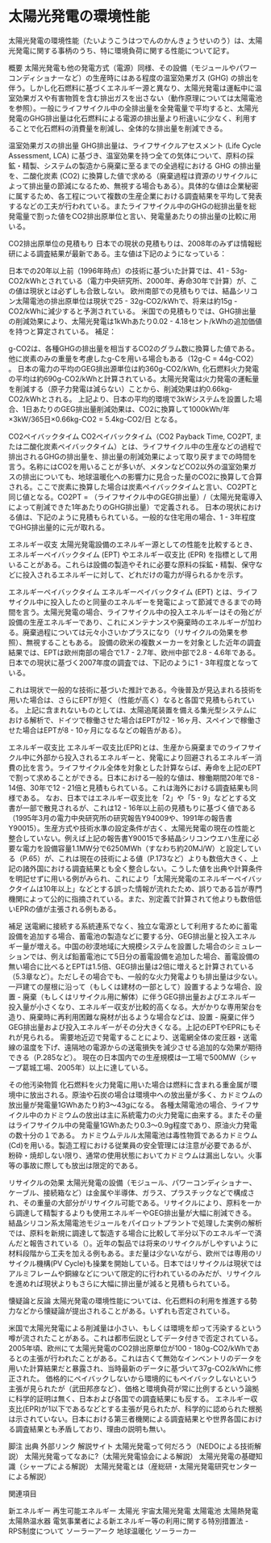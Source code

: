 # 太陽光発電の環境性能

太陽光発電の環境性能（たいようこうはつでんのかんきょうせいのう）は、太陽光発電に関する事柄のうち、特に環境負荷に関する性能について記す。

概要
太陽光発電も他の発電方式（電源）同様、その設備（モジュールやパワーコンディショナーなど）の生産時にはある程度の温室効果ガス (GHG) の排出を伴う。しかし化石燃料に基づくエネルギー源と異なり、太陽光発電は運転中に温室効果ガスや有害物質を含む排出ガスを出さない（動作原理については太陽電池を参照）。一般にライフサイクル中の全排出量を全発電量で平均すると、太陽光発電のGHG排出量は化石燃料による電源の排出量より桁違いに少なく、利用することで化石燃料の消費量を削減し、全体的な排出量を削減できる。

温室効果ガスの排出量
GHG排出量は、ライフサイクルアセスメント (Life Cycle Assessment, LCA) に基づき、温室効果を持つ全ての気体について、原料の採鉱・精製、システムの製造から廃棄に至るまでの全過程における GHG の排出量を、二酸化炭素 (CO2) に換算した値で求める（廃棄過程は資源のリサイクルによって排出量の節減になるため、無視する場合もある）。具体的な値は企業秘密に属するため、各工程について複数の生産企業における調査結果を平均して発表するなどの工夫が行われている。またライフサイクル中のGHGの総排出量を総発電量で割った値をCO2排出原単位と言い、発電量あたりの排出量の比較に用いる。

CO2排出原単位の見積もり
日本での現状の見積もりは、2008年のみずほ情報総研による調査結果が最新である。主な値は下記のようになっている：

日本での20年以上前（1996年時点）の技術に基づいた計算では、41 - 53g-CO2/kWhとされている（電力中央研究所、2000年、寿命30年で計算）が、この値は現状とは必ずしも合致しない。
欧州南部での見積もりでは、結晶シリコン太陽電池の排出原単位は現状で25 - 32g-CO2/kWhで、将来は約15g - CO2/kWhに減少すると予測されている。
米国での見積もりでは、GHG排出量の削減効果により、太陽光発電は1kWhあたり0.02 - 4.18セント/kWhの追加価値を持つと算定されている。
補足：

g-CO2は、各種GHGの排出量を相当するCO2のグラム数に換算した値である。他に炭素のみの重量を考慮したg-Cを用いる場合もある（12g-C = 44g-CO2） 。
日本の電力の平均のGEG排出源単位は約360g-CO2/kWh, 化石燃料火力発電の平均は約690g-CO2/kWhと計算されている。太陽光発電は火力発電の運転量を削減する（原子力発電は減らない）ことから、削減効果は約0.66kg-CO2/kWhとされる。
上記より、日本の平均的環境で3kWシステムを設置した場合、1日あたりのGEG排出量削減効果は、CO2に換算して1000kWh/年×3kW/365日×0.66kg-CO2 = 5.4kg-CO2/日 となる。

CO2ペイバックタイム
CO2ペイバックタイム（CO2 Payback Time, CO2PT, または二酸化炭素ペイバックタイム）とは、ライフサイクル中の生産などの過程で排出されるGHGの排出量を、排出量の削減効果によって取り戻すまでの時間を言う。名称にはCO2を用いることが多いが、メタンなどCO2以外の温室効果ガスの排出についても、地球温暖化への影響力に見合った量のCO2に換算して合算される。ここで炭素に換算した場合は炭素ペイバックタイムと言い、CO2PTと同じ値となる。CO2PT = （ライフサイクル中のGEG排出量）/（太陽光発電導入によって削減できた1年あたりのGHG排出量）で定義される。
日本の現状における値は、下記のように見積もられている。一般的な住宅用の場合、1 - 3年程度でGHG排出量的に元が取れる。

エネルギー収支
太陽光発電設備のエネルギー源としての性能を比較するとき、エネルギーペイバックタイム (EPT) やエネルギー収支比 (EPR) を指標として用いることがある。これらは設備の製造やそれに必要な原料の採鉱・精製、保守などに投入されるエネルギーに対して、どれだけの電力が得られるかを示す。

エネルギーペイバックタイム
エネルギーペイバックタイム (EPT) とは、ライフサイクル中に投入したのと同量のエネルギーを発電によって節減できるまでの時間を言う。太陽光発電の場合、ライフサイクル中の投入エネルギーはその殆どが設備の生産エネルギーであり、これにメンテナンスや廃棄時のエネルギーが加わる。廃棄過程については元々小さいかプラスになり（リサイクルの効果を参照）、無視することもある。
設備の欧米の複数メーカーを対象とした近年の調査結果では、EPTは欧州南部の場合で1.7 - 2.7年、欧州中部で2.8 - 4.6年である。日本での現状に基づく2007年度の調査では、下記のように1 - 3年程度となっている。

これは現状で一般的な技術に基づいた推計である。今後普及が見込まれる技術を用いた場合は、さらにEPTが短く（性能が高く）なると各国で見積もられている。
上記に含まれないものとしては、太陽追尾装置を備える集光型システムにおける解析で、ドイツで稼働させた場合はEPTが12 - 16ヶ月、スペインで稼働させた場合はEPTが8 - 10ヶ月になるなどの報告がある）。

エネルギー収支比
エネルギー収支比(EPR)とは、生産から廃棄までのライフサイクル中に外部から投入されるエネルギーと、発電により回避されるエネルギー消費の比を言う。ライフサイクル全体を対象とした計算ならば、寿命を上記のEPTで割って求めることができる。日本における一般的な値は、稼働期間20年で8 - 14倍、30年で12 - 21倍と見積もられている。これは海外における調査結果も同様である。
なお、日本ではエネルギー収支比を「2」や「5 - 9」などとする文書が一部で散見されるが、これは12 - 16年以上前の見積もりに基づく値である（1995年3月の電力中央研究所の研究報告Y94009や、1991年の報告書Y90015）。生産方式や技術水準の設定条件が古く、太陽光発電の現在の性能と整合していない。例えば上記の報告書Y90015で多結晶シリコンウエハ生産に必要な電力を設備容量1.1MW分で6250MWh（すなわち約20MJ/W）と設定している（P.65）が、これは現在の技術による値（P.173など）よりも数倍大きく、上記の諸外国における調査結果とも全く整合しない。こうした値を出典や計算条件を明記せずに用いる例がみられ、これにより「太陽光発電のエネルギーペイバックタイムは10年以上」などとする誤った情報が流れたため、誤りである旨が専門機関によって公的に指摘されている。また、別定義で計算されて他よりも数倍低いEPRの値が主張される例もある。

補足
送電網に接続する系統連系でなく、独立な電源として利用するために蓄電設備を追加する場合、蓄電池の製造などに要する分、GEG排出量と投入エネルギー量が増える。中国の砂漠地域に大規模システムを設置した場合のシミュレーションでは、例えば鉛蓄電池にて5日分の蓄電設備を追加した場合、蓄電設備の無い場合に比べるとEPTは1.5倍、GEG排出量は2倍に増えると計算されている（5.3章など）。ただしその場合でも、一般的な火力発電よりも排出量は少ない。
一戸建ての屋根に沿って（もしくは建材の一部として）設置するような場合、設置 - 廃棄（もしくはリサイクル用に解体）に伴うGEG排出量およびエネルギー投入量が小さくなり、エネルギー収支が比較的高くなる。大がかりな専用架台を造り、廃棄時に再利用困難な廃材が出るような場合などは、設置 - 廃棄に伴うGEG排出量および投入エネルギーがその分大きくなる。上記のEPTやEPRにもそれが見られる。
需要地近辺で発電することにより、送電網全体の変圧器・送電線の温度を下げ、遠隔地の電源からの送電損失を減少させる追加的な効果が期待できる（P.285など）。
現在の日本国内での生産規模は一工場で500MW（シャープ葛城工場、2005年）以上に達している。

その他汚染物質
化石燃料を火力発電に用いた場合は燃料に含まれる重金属が環境中に放出される。原油や石炭の場合は環境中への放出量が多く、カドミウムの放出量が発電量1GWhあたり約3～43gになる。
各種太陽電池の場合、ライフサイクル中のカドミウムの放出は主に系統電力の火力発電に由来する。またその量はライフサイクル中の発電量1GWhあたり0.3～0.9g程度であり、原油火力発電の数十分の１である。
カドミウムテルル太陽電池は毒性物質であるカドミウム(Cd)を用いる。製造工程における従業員の安全管理には注意が必要であるが、粉砕・焼却しない限り、通常の使用状態においてカドミウムは漏出しない。火事等の事故に際しても放出は限定的である。

リサイクルの効果
太陽光発電の設備（モジュール、パワーコンディショナー、ケーブル、接続箱など）は金属や半導体、ガラス、プラスチックなどで構成され、その重量の大部分がリサイクル可能である。リサイクルにより、原料を一から調達して精製するよりも使用エネルギーやGEG排出量が大幅に削減できる。結晶シリコン系太陽電池モジュールをパイロットプラントで処理した実例の解析では、原料を新規に調達して製造する場合に比較して半分以下のエネルギーで済んだと報告されている（）。近年の製品では将来のリサイクルがしやすいように材料段階から工夫を加える例もある。まだ量は少ないながら、欧州では専用のリサイクル機構(PV Cycle)も操業を開始している。日本ではリサイクルは現状ではアルミフレームや銅線などについて限定的に行われているのみだが、リサイクルを進めれば現状よりもさらに大幅に排出量が減ると見積もられている。

懐疑論と反論
太陽光発電の環境性能については、化石燃料の利用を推進する勢力などから懐疑論が提出されることがある。いずれも否定されている。

米国で太陽光発電による削減量は小さい、もしくは環境を却って汚染するという噂が流されたことがある。これは都市伝説としてデータ付きで否定されている。
2005年頃、欧州にて太陽光発電のCO2排出原単位が100 - 180g-CO2/kWhであるとの主張が行われたことがある。これは古くて無効なインベントリのデータを用いた計算結果だと暴露され、当時最新のデータに基づいて37g-CO2/kWhに修正された。
価格的にペイバックしないから環境的にもペイバックしないという主張が見られたが（武田邦彦など）、価格と環境負荷が常に比例するという論拠に科学的証明は無く、日本および各国での調査結果にも反する。
エネルギー収支比(EPR)が1以下であるなどとする主張が見られたが、科学的に認められた根拠は示されていない。日本における第三者機関による調査結果とや世界各国における調査結果とも矛盾しており、理由の説明も無い。

脚注
出典
外部リンク
解説サイト
太陽光発電って何だろう（NEDOによる技術解説）
太陽光発電ってなあに?（太陽光発電協会による解説）
太陽光発電の基礎知識（シャープによる解説）
太陽光発電とは（産総研・太陽光発電研究センターによる解説）

関連項目

新エネルギー
再生可能エネルギー
太陽光
宇宙太陽光発電
太陽電池
太陽熱発電
太陽熱温水器
電気事業者による新エネルギー等の利用に関する特別措置法 - RPS制度について
ソーラーアーク
地球温暖化
ソーラーカー